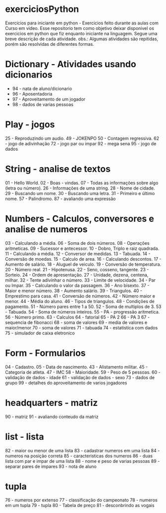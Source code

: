 # exerciciosPython
Exercicios para iniciante em python - Exercicios feito durante as aulas com Curso em video.
Esse repositorio tem como objetivo deixar disponivel os exercicios em python que fiz enquanto iniciante na linguagem. Segue uma breve descrição de cada atividade. obs.: Algumas atividades são repitidas, porém são resolvidas de diferentes formas.

# Dictionary - Atividades usando dicionarios
* 94 - nata de aluno/dicionario
* 96 - Aposentadoria
* 97 - Aproveitamento de um jogador
* 98 - dados de varias pessoas

# Play - jogos
25 - Reproduzindo um audio. 
49 - JOKENPO
50 - Contagem regressiva.
62 - jogo de adivinhação
72 - jogo par ou impar
92 - mega sena
95 - jogo de dados


# String - analise de textos
01 - Hello World. 
02 - Boas - vindas. 
07 - Todas as informações sobre algo (letra ou número).
26 - Informações de uma string. 
28 - Nome de cidade. 
29 - Buscando um nome. 
30 - Buscando uma letra. 
31 - Primeiro e último nome.
57 - Palindromo.
87 - avaliando uma expressão

# Numbers - Calculos, conversores e analise de numeros
03 - Calculando a média. 
06 - Soma de dois números. 
08 - Operações aritmeticas. 
09 - Sucessor e antecessor. 
10 - Dobro, Triplo e raiz quadrada. 
11 - Calculando a média. 
12 - Conversor de medidas. 
13 - Tabuada. 
14 - Conversão de moedas. 
15 - Calculo de area. 
16 - Calculando descontos. 
17 - Aumento de salário. 
18 - Aluguel de veiculo. 
19 - Conversão de temperatura. 
20 - Número real. 
21 - Hipotenusa. 
22 - Seno, cosseno, tangente. 
23 - Sorteio. 
24 - Ordem de apresentação. 
27 - Unidade, dezena, centena, milhar.
32 - Tente adivinhar o número. 
33 - Limite de velocidade. 
34 - Par ou Impar. 
35 - Calculando o valor da passagem. 
36 - Ano bisexto. 
37 - Maior e menor número. 
38 - Aumento salário. 
39 - Triangulos.
40 - Emprestimo para casa.
41 - Conversão de números.
42 - Número maior e menor.
44 - Média do aluno.
46 - Tipos de triangulos.
48 - Condições de pagamento.
51 - Número pares entre 1 a 50.
52 - Soma de multiplos de 3.
53 - Tabuada.
54 - Soma de números inteiros.
55 -  PA - progressão aritmetica.
56 - Número primo.
63 - Calculos
64 - fatorial
65 - PA 2
66 - PA 3
67 - sequencia de fibonacci
68 - soma de valores
69 - media de valores e maior/menor
70 - soma de valores
71 - tabuada
74 - estatistica com dados
75 - simulador de caixa eletronico
 

# Form - Formularios
04 - Cadastro. 
05 - Data de nascimento.
43 - Alistamento militar.
45 - Categoria de atleta.
47 - IMC
58 - Maioridade.
59 - Peso de 5 pessoas.
60 - validação de dados - idade
61 - validação de dados - sexo
73 - dados de grupo
99 - detalhes do aproveitamento de varios jogadores

# headquarters - matriz
90 - matriz
91 - avaliando conteudo da matriz

# list - lista
82 - maior ou menor de uma lista
83 - cadastrar numeros em uma lista
84 - numeros na posição correta
85 - caracteristicas dos numeros
86 - duas lista com par e impar de uma lista
88 - nome e peso de varias pessoas
89 - separar pares de impares
93 - nota de aluno

# tupla
76 - numeros por extenso
77 - classificação do campeonato
78 - numeros em um tupla
79 - tupla
80 - Tabela de preço
81 - desconbrindo as vogais
